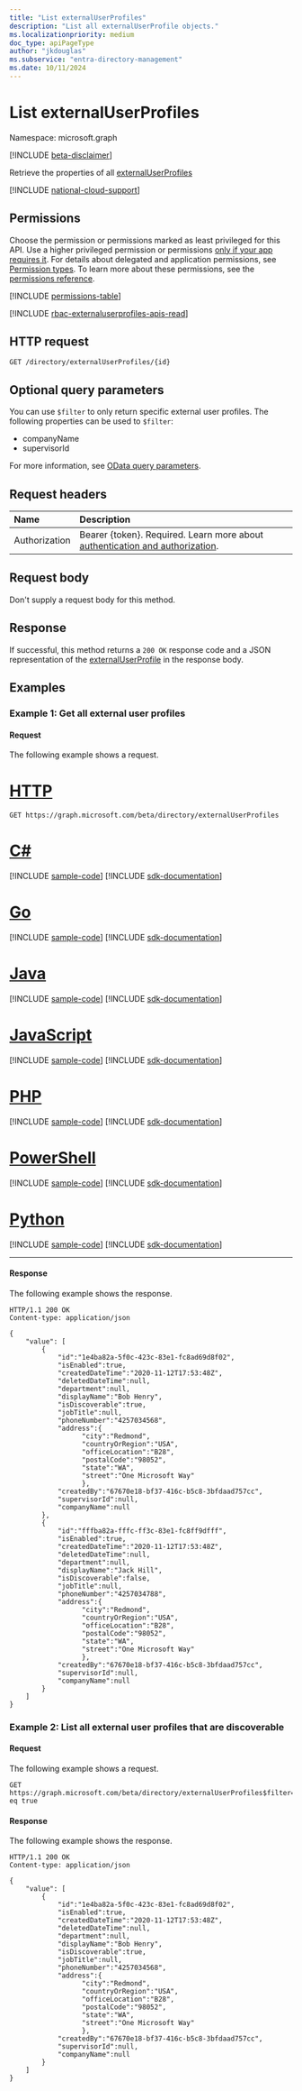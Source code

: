 ```yaml
---
title: "List externalUserProfiles"
description: "List all externalUserProfile objects."
ms.localizationpriority: medium
doc_type: apiPageType
author: "jkdouglas"
ms.subservice: "entra-directory-management"
ms.date: 10/11/2024
---
```


# List externalUserProfiles

Namespace: microsoft.graph

[!INCLUDE [beta-disclaimer](../../includes/beta-disclaimer.md)]

Retrieve the properties of all [externalUserProfiles](../resources/externaluserprofile.md)

[!INCLUDE [national-cloud-support](../../includes/global-only.md)]

## Permissions

Choose the permission or permissions marked as least privileged for this API. Use a higher privileged permission or permissions [only if your app requires it](/graph/permissions-overview#best-practices-for-using-microsoft-graph-permissions). For details about delegated and application permissions, see [Permission types](/graph/permissions-overview#permission-types). To learn more about these permissions, see the [permissions reference](/graph/permissions-reference).

<!-- { "blockType": "permissions", "name": "directory_list_externaluserprofiles" } -->
[!INCLUDE [permissions-table](../includes/permissions/directory-list-externaluserprofiles-permissions.md)]

[!INCLUDE [rbac-externaluserprofiles-apis-read](../includes/rbac-for-apis/rbac-externaluserprofiles-apis-read.md)]

## HTTP request

<!-- { "blockType": "ignored" } -->

```http
GET /directory/externalUserProfiles/{id}
```

## Optional query parameters

You can use `$filter` to only return specific external user profiles. The following properties can be used to `$filter`:

* companyName
* supervisorId

For more information, see [OData query parameters](/graph/query-parameters).

## Request headers

|Name|Description|
|:---------------|:----------|
|Authorization|Bearer {token}. Required. Learn more about [authentication and authorization](/graph/auth/auth-concepts).|

## Request body

Don't supply a request body for this method.

## Response

If successful, this method returns a `200 OK` response code and a JSON representation of the [externalUserProfile](../resources/externaluserprofile.md) in the response body.

## Examples

### Example 1: Get all external user profiles

#### Request

The following example shows a request.

# [HTTP](#tab/http)
<!-- {
  "blockType": "request",
  "name": "list_externalUserProfiles"
}
-->

``` http
GET https://graph.microsoft.com/beta/directory/externalUserProfiles
```

# [C#](#tab/csharp)
[!INCLUDE [sample-code](../includes/snippets/csharp/list-externaluserprofiles-csharp-snippets.md)]
[!INCLUDE [sdk-documentation](../includes/snippets/snippets-sdk-documentation-link.md)]

# [Go](#tab/go)
[!INCLUDE [sample-code](../includes/snippets/go/list-externaluserprofiles-go-snippets.md)]
[!INCLUDE [sdk-documentation](../includes/snippets/snippets-sdk-documentation-link.md)]

# [Java](#tab/java)
[!INCLUDE [sample-code](../includes/snippets/java/list-externaluserprofiles-java-snippets.md)]
[!INCLUDE [sdk-documentation](../includes/snippets/snippets-sdk-documentation-link.md)]

# [JavaScript](#tab/javascript)
[!INCLUDE [sample-code](../includes/snippets/javascript/list-externaluserprofiles-javascript-snippets.md)]
[!INCLUDE [sdk-documentation](../includes/snippets/snippets-sdk-documentation-link.md)]

# [PHP](#tab/php)
[!INCLUDE [sample-code](../includes/snippets/php/list-externaluserprofiles-php-snippets.md)]
[!INCLUDE [sdk-documentation](../includes/snippets/snippets-sdk-documentation-link.md)]

# [PowerShell](#tab/powershell)
[!INCLUDE [sample-code](../includes/snippets/powershell/list-externaluserprofiles-powershell-snippets.md)]
[!INCLUDE [sdk-documentation](../includes/snippets/snippets-sdk-documentation-link.md)]

# [Python](#tab/python)
[!INCLUDE [sample-code](../includes/snippets/python/list-externaluserprofiles-python-snippets.md)]
[!INCLUDE [sdk-documentation](../includes/snippets/snippets-sdk-documentation-link.md)]

---

#### Response

The following example shows the response.

<!-- {
  "blockType": "response",
  "truncated": true,
  "@odata.type": "Collection(microsoft.graph.externalUserProfile)"
} -->

```http
HTTP/1.1 200 OK
Content-type: application/json

{
    "value": [
        {
            "id":"1e4ba82a-5f0c-423c-83e1-fc8ad69d8f02",
            "isEnabled":true,
            "createdDateTime":"2020-11-12T17:53:48Z",
            "deletedDateTime":null,
            "department":null,
            "displayName":"Bob Henry",
            "isDiscoverable":true,
            "jobTitle":null,
            "phoneNumber":"4257034568",
            "address":{
                  "city":"Redmond",
                  "countryOrRegion":"USA",
                  "officeLocation":"B28",
                  "postalCode":"98052",
                  "state":"WA",
                  "street":"One Microsoft Way"
                  },
            "createdBy":"67670e18-bf37-416c-b5c8-3bfdaad757cc",
            "supervisorId":null,
            "companyName":null
        },
        {
            "id":"fffba82a-fffc-ff3c-83e1-fc8ff9dfff",
            "isEnabled":true,
            "createdDateTime":"2020-11-12T17:53:48Z",
            "deletedDateTime":null,
            "department":null,
            "displayName":"Jack Hill",
            "isDiscoverable":false,
            "jobTitle":null,
            "phoneNumber":"4257034788",
            "address":{
                  "city":"Redmond",
                  "countryOrRegion":"USA",
                  "officeLocation":"B28",
                  "postalCode":"98052",
                  "state":"WA",
                  "street":"One Microsoft Way"
                  },
            "createdBy":"67670e18-bf37-416c-b5c8-3bfdaad757cc",
            "supervisorId":null,
            "companyName":null
        }
    ]
}
```

### Example 2: List all external user profiles that are discoverable

#### Request

The following example shows a request.

<!-- {
  "blockType": "request",
  "name": "list_externalUserProfiles_filter"
}
-->

``` http
GET https://graph.microsoft.com/beta/directory/externalUserProfiles$filter=isDiscoverable eq true
```

#### Response

The following example shows the response.

<!-- {
  "blockType": "response",
  "truncated": true,
  "@odata.type": "Collection(microsoft.graph.externalUserProfile)"
} -->

```http
HTTP/1.1 200 OK
Content-type: application/json

{
    "value": [
        {
            "id":"1e4ba82a-5f0c-423c-83e1-fc8ad69d8f02",
            "isEnabled":true,
            "createdDateTime":"2020-11-12T17:53:48Z",
            "deletedDateTime":null,
            "department":null,
            "displayName":"Bob Henry",
            "isDiscoverable":true,
            "jobTitle":null,
            "phoneNumber":"4257034568",
            "address":{
                  "city":"Redmond",
                  "countryOrRegion":"USA",
                  "officeLocation":"B28",
                  "postalCode":"98052",
                  "state":"WA",
                  "street":"One Microsoft Way"
                  },
            "createdBy":"67670e18-bf37-416c-b5c8-3bfdaad757cc",
            "supervisorId":null,
            "companyName":null
        }
    ]
}
```

<!-- {
  "type": "#page.annotation",
  "description": "List externalUserProfile",
  "keywords": "",
  "section": "documentation",
  "tocPath": "",
  "suppressions": []
}-->
